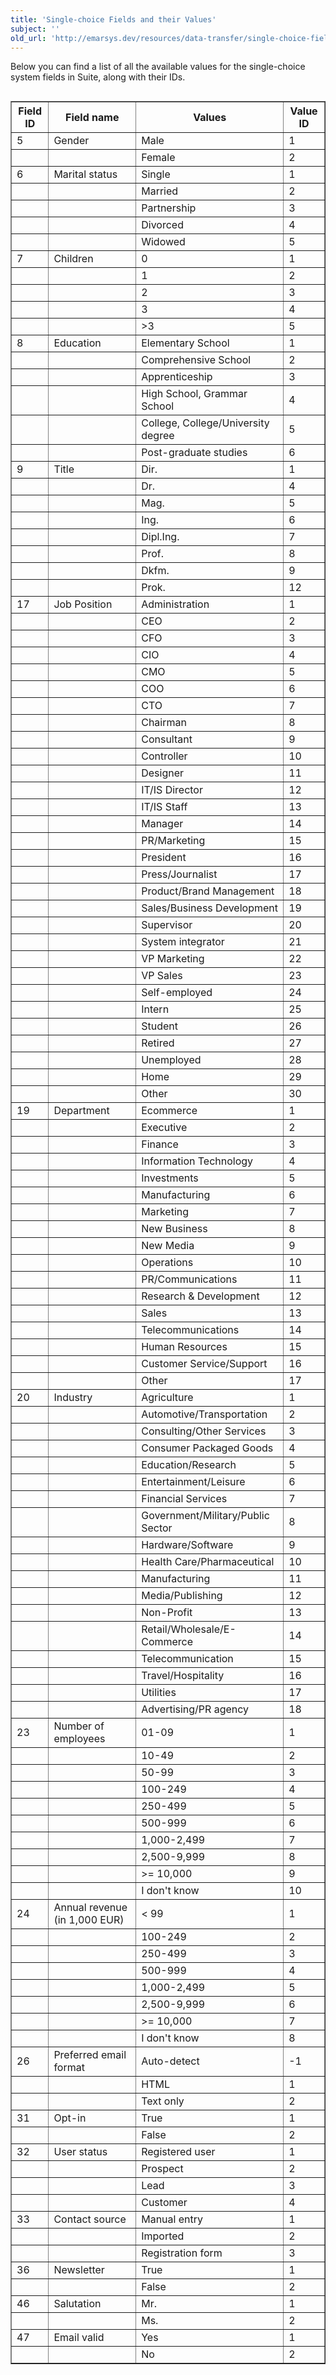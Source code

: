 ```yaml
---
title: 'Single-choice Fields and their Values'
subject: ''
old_url: 'http://emarsys.dev/resources/data-transfer/single-choice-fields/'
---
```


Below you can find a list of all the available values for the single-choice system fields in Suite, along with their IDs.

<table align="left" border="1" class="wikitable" style="width: 100%;"><thead><tr><th>Field ID</th> <th>Field name</th> <th>Values</th> <th>Value ID</th> </tr></thead><tbody><tr><td>5</td> <td>Gender</td> <td>Male</td> <td>1</td> </tr><tr><td></td> <td></td> <td>Female</td> <td>2</td> </tr><tr><td>6</td> <td>Marital status</td> <td>Single</td> <td>1</td> </tr><tr><td></td> <td></td> <td>Married</td> <td>2</td> </tr><tr><td></td> <td></td> <td>Partnership</td> <td>3</td> </tr><tr><td></td> <td></td> <td>Divorced</td> <td>4</td> </tr><tr><td></td> <td></td> <td>Widowed</td> <td>5</td> </tr><tr><td>7</td> <td>Children</td> <td>0</td> <td>1</td> </tr><tr><td></td> <td></td> <td>1</td> <td>2</td> </tr><tr><td></td> <td></td> <td>2</td> <td>3</td> </tr><tr><td></td> <td></td> <td>3</td> <td>4</td> </tr><tr><td></td> <td></td> <td>>3</td> <td>5</td> </tr><tr><td>8</td> <td>Education</td> <td>Elementary School</td> <td>1</td> </tr><tr><td></td> <td></td> <td>Comprehensive School</td> <td>2</td> </tr><tr><td></td> <td></td> <td>Apprenticeship</td> <td>3</td> </tr><tr><td></td> <td></td> <td>High School, Grammar School</td> <td>4</td> </tr><tr><td></td> <td></td> <td>College, College/University degree</td> <td>5</td> </tr><tr><td></td> <td></td> <td>Post-graduate studies</td> <td>6</td> </tr><tr><td>9</td> <td>Title</td> <td>Dir.</td> <td>1</td> </tr><tr><td></td> <td></td> <td>Dr.</td> <td>4</td> </tr><tr><td></td> <td></td> <td>Mag.</td> <td>5</td> </tr><tr><td></td> <td></td> <td>Ing.</td> <td>6</td> </tr><tr><td></td> <td></td> <td>Dipl.Ing.</td> <td>7</td> </tr><tr><td></td> <td></td> <td>Prof.</td> <td>8</td> </tr><tr><td></td> <td></td> <td>Dkfm.</td> <td>9</td> </tr><tr><td></td> <td></td> <td>Prok.</td> <td>12</td> </tr><tr><td>17</td> <td>Job Position</td> <td>Administration</td> <td>1</td> </tr><tr><td></td> <td></td> <td>CEO</td> <td>2</td> </tr><tr><td></td> <td></td> <td>CFO</td> <td>3</td> </tr><tr><td></td> <td></td> <td>CIO</td> <td>4</td> </tr><tr><td></td> <td></td> <td>CMO</td> <td>5</td> </tr><tr><td></td> <td></td> <td>COO</td> <td>6</td> </tr><tr><td></td> <td></td> <td>CTO</td> <td>7</td> </tr><tr><td></td> <td></td> <td>Chairman</td> <td>8</td> </tr><tr><td></td> <td></td> <td>Consultant</td> <td>9</td> </tr><tr><td></td> <td></td> <td>Controller</td> <td>10</td> </tr><tr><td></td> <td></td> <td>Designer</td> <td>11</td> </tr><tr><td></td> <td></td> <td>IT/IS Director</td> <td>12</td> </tr><tr><td></td> <td></td> <td>IT/IS Staff</td> <td>13</td> </tr><tr><td></td> <td></td> <td>Manager</td> <td>14</td> </tr><tr><td></td> <td></td> <td>PR/Marketing</td> <td>15</td> </tr><tr><td></td> <td></td> <td>President</td> <td>16</td> </tr><tr><td></td> <td></td> <td>Press/Journalist</td> <td>17</td> </tr><tr><td></td> <td></td> <td>Product/Brand Management</td> <td>18</td> </tr><tr><td></td> <td></td> <td>Sales/Business Development</td> <td>19</td> </tr><tr><td></td> <td></td> <td>Supervisor</td> <td>20</td> </tr><tr><td></td> <td></td> <td>System integrator</td> <td>21</td> </tr><tr><td></td> <td></td> <td>VP Marketing</td> <td>22</td> </tr><tr><td></td> <td></td> <td>VP Sales</td> <td>23</td> </tr><tr><td></td> <td></td> <td>Self-employed</td> <td>24</td> </tr><tr><td></td> <td></td> <td>Intern</td> <td>25</td> </tr><tr><td></td> <td></td> <td>Student</td> <td>26</td> </tr><tr><td></td> <td></td> <td>Retired</td> <td>27</td> </tr><tr><td></td> <td></td> <td>Unemployed</td> <td>28</td> </tr><tr><td></td> <td></td> <td>Home</td> <td>29</td> </tr><tr><td></td> <td></td> <td>Other</td> <td>30</td> </tr><tr><td>19</td> <td>Department</td> <td>Ecommerce</td> <td>1</td> </tr><tr><td></td> <td></td> <td>Executive</td> <td>2</td> </tr><tr><td></td> <td></td> <td>Finance</td> <td>3</td> </tr><tr><td></td> <td></td> <td>Information Technology</td> <td>4</td> </tr><tr><td></td> <td></td> <td>Investments</td> <td>5</td> </tr><tr><td></td> <td></td> <td>Manufacturing</td> <td>6</td> </tr><tr><td></td> <td></td> <td>Marketing</td> <td>7</td> </tr><tr><td></td> <td></td> <td>New Business</td> <td>8</td> </tr><tr><td></td> <td></td> <td>New Media</td> <td>9</td> </tr><tr><td></td> <td></td> <td>Operations</td> <td>10</td> </tr><tr><td></td> <td></td> <td>PR/Communications</td> <td>11</td> </tr><tr><td></td> <td></td> <td>Research & Development</td> <td>12</td> </tr><tr><td></td> <td></td> <td>Sales</td> <td>13</td> </tr><tr><td></td> <td></td> <td>Telecommunications</td> <td>14</td> </tr><tr><td></td> <td></td> <td>Human Resources</td> <td>15</td> </tr><tr><td></td> <td></td> <td>Customer Service/Support</td> <td>16</td> </tr><tr><td></td> <td></td> <td>Other</td> <td>17</td> </tr><tr><td>20</td> <td>Industry</td> <td>Agriculture</td> <td>1</td> </tr><tr><td></td> <td></td> <td>Automotive/Transportation</td> <td>2</td> </tr><tr><td></td> <td></td> <td>Consulting/Other Services</td> <td>3</td> </tr><tr><td></td> <td></td> <td>Consumer Packaged Goods</td> <td>4</td> </tr><tr><td></td> <td></td> <td>Education/Research</td> <td>5</td> </tr><tr><td></td> <td></td> <td>Entertainment/Leisure</td> <td>6</td> </tr><tr><td></td> <td></td> <td>Financial Services</td> <td>7</td> </tr><tr><td></td> <td></td> <td>Government/Military/Public Sector</td> <td>8</td> </tr><tr><td></td> <td></td> <td>Hardware/Software</td> <td>9</td> </tr><tr><td></td> <td></td> <td>Health Care/Pharmaceutical</td> <td>10</td> </tr><tr><td></td> <td></td> <td>Manufacturing</td> <td>11</td> </tr><tr><td></td> <td></td> <td>Media/Publishing</td> <td>12</td> </tr><tr><td></td> <td></td> <td>Non-Profit</td> <td>13</td> </tr><tr><td></td> <td></td> <td>Retail/Wholesale/E-Commerce</td> <td>14</td> </tr><tr><td></td> <td></td> <td>Telecommunication</td> <td>15</td> </tr><tr><td></td> <td></td> <td>Travel/Hospitality</td> <td>16</td> </tr><tr><td></td> <td></td> <td>Utilities</td> <td>17</td> </tr><tr><td></td> <td></td> <td>Advertising/PR agency</td> <td>18</td> </tr><tr><td>23</td> <td>Number of employees</td> <td>01-09</td> <td>1</td> </tr><tr><td></td> <td></td> <td>10-49</td> <td>2</td> </tr><tr><td></td> <td></td> <td>50-99</td> <td>3</td> </tr><tr><td></td> <td></td> <td>100-249</td> <td>4</td> </tr><tr><td></td> <td></td> <td>250-499</td> <td>5</td> </tr><tr><td></td> <td></td> <td>500-999</td> <td>6</td> </tr><tr><td></td> <td></td> <td>1,000-2,499</td> <td>7</td> </tr><tr><td></td> <td></td> <td>2,500-9,999</td> <td>8</td> </tr><tr><td></td> <td></td> <td>>= 10,000</td> <td>9</td> </tr><tr><td></td> <td></td> <td>I don't know</td> <td>10</td> </tr><tr><td>24</td> <td>Annual revenue (in 1,000 EUR)</td> <td>< 99</td> <td>1</td> </tr><tr><td></td> <td></td> <td>100-249</td> <td>2</td> </tr><tr><td></td> <td></td> <td>250-499</td> <td>3</td> </tr><tr><td></td> <td></td> <td>500-999</td> <td>4</td> </tr><tr><td></td> <td></td> <td>1,000-2,499</td> <td>5</td> </tr><tr><td></td> <td></td> <td>2,500-9,999</td> <td>6</td> </tr><tr><td></td> <td></td> <td>>= 10,000</td> <td>7</td> </tr><tr><td></td> <td></td> <td>I don't know</td> <td>8</td> </tr><tr><td>26</td> <td>Preferred email format</td> <td>Auto-detect</td> <td>-1</td> </tr><tr><td></td> <td></td> <td>HTML</td> <td>1</td> </tr><tr><td></td> <td></td> <td>Text only</td> <td>2</td> </tr><tr><td>31</td> <td>Opt-in</td> <td>True</td> <td>1</td> </tr><tr><td></td> <td></td> <td>False</td> <td>2</td> </tr><tr><td>32</td> <td>User status</td> <td>Registered user</td> <td>1</td> </tr><tr><td></td> <td></td> <td>Prospect</td> <td>2</td> </tr><tr><td></td> <td></td> <td>Lead</td> <td>3</td> </tr><tr><td></td> <td></td> <td>Customer</td> <td>4</td> </tr><tr><td>33</td> <td>Contact source</td> <td>Manual entry</td> <td>1</td> </tr><tr><td></td> <td></td> <td>Imported</td> <td>2</td> </tr><tr><td></td> <td></td> <td>Registration form</td> <td>3</td> </tr><tr><td>36</td> <td>Newsletter</td> <td>True</td> <td>1</td> </tr><tr><td></td> <td></td> <td>False</td> <td>2</td> </tr><tr><td>46</td> <td>Salutation</td> <td>Mr.</td> <td>1</td> </tr><tr><td></td> <td></td> <td>Ms.</td> <td>2</td> </tr><tr><td>47</td> <td>Email valid</td> <td>Yes</td> <td>1</td> </tr><tr><td></td> <td></td> <td>No</td> <td>2</td></tr></tbody></table>